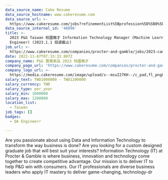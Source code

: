 ```yaml
---
data_source_name: Cake Resume
data_source_hostname: www.cakeresume.com
data_source_url: >-
  https://www.cakeresume.com/jobs?refinementList%5Bprofession%5D%5B0%5D=engineering_qa-engineer&refinementList%5Bsalary_currency%5D=TWD&range%5Bsalary_range%5D%5Bmin%5D=800096
data_source_internal_id: '48896'
title: >-
  2023 P&G Taiwan 校園徵才 Information Technology Manager (Machine Learning
  Engineer) (2023.1.1 投遞截止)
job_url: >-
  https://www.cakeresume.com/companies/procter-and-gamble/jobs/2023-campus-recruitment-information-technology-manager
date: 2022-11-07T07:33:33.807Z
company_name: P&G 寶僑家品 2023 校園徵才
company_page_url: 'https://www.cakeresume.com/companies/procter-and-gamble'
company_logo_url: >-
  https://media.cakeresume.com/image/upload/s--msuI27KH--/c_pad,fl_png8,h_200,w_200/v1668158726/xmgvv3l7udaa4llo682s.png
salary_text: TWD1000000 - TWD1200000
salary_currency: TWD
salary_type: per_year
salary_min: 1000000
salary_max: 1200000
location_list:
  - Taiwan
job_tags: []
badges:
  - QA Engineerr

---
```


Are you passionate about using Data and Information Technology to transform the way business is done? Are you looking for a custom designed graduate job that will best suit your interests? Information Technology (IT) at Procter & Gamble is where business, innovation and technology come together to create competitive advantage. Our mission is to deliver IT to help P&G win with consumers. Our IT professionals are diverse business leaders who apply IT mastery to deliver game-changing, technology-dr